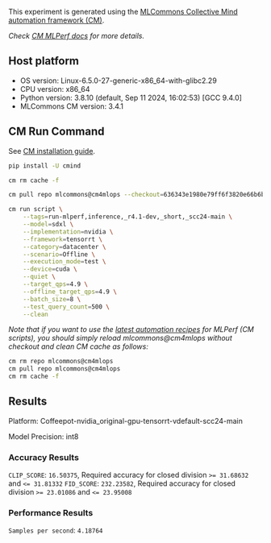 This experiment is generated using the [MLCommons Collective Mind automation framework (CM)](https://github.com/mlcommons/cm4mlops).

*Check [CM MLPerf docs](https://docs.mlcommons.org/inference) for more details.*

## Host platform

* OS version: Linux-6.5.0-27-generic-x86_64-with-glibc2.29
* CPU version: x86_64
* Python version: 3.8.10 (default, Sep 11 2024, 16:02:53) 
[GCC 9.4.0]
* MLCommons CM version: 3.4.1

## CM Run Command

See [CM installation guide](https://docs.mlcommons.org/inference/install/).

```bash
pip install -U cmind

cm rm cache -f

cm pull repo mlcommons@cm4mlops --checkout=636343e1980e79ff6f3820e66b6b2f08add3ce46

cm run script \
	--tags=run-mlperf,inference,_r4.1-dev,_short,_scc24-main \
	--model=sdxl \
	--implementation=nvidia \
	--framework=tensorrt \
	--category=datacenter \
	--scenario=Offline \
	--execution_mode=test \
	--device=cuda \
	--quiet \
	--target_qps=4.9 \
	--offline_target_qps=4.9 \
	--batch_size=8 \
	--test_query_count=500 \
	--clean
```
*Note that if you want to use the [latest automation recipes](https://docs.mlcommons.org/inference) for MLPerf (CM scripts),
 you should simply reload mlcommons@cm4mlops without checkout and clean CM cache as follows:*

```bash
cm rm repo mlcommons@cm4mlops
cm pull repo mlcommons@cm4mlops
cm rm cache -f

```

## Results

Platform: Coffeepot-nvidia_original-gpu-tensorrt-vdefault-scc24-main

Model Precision: int8

### Accuracy Results 
`CLIP_SCORE`: `16.50375`, Required accuracy for closed division `>= 31.68632` and `<= 31.81332`
`FID_SCORE`: `232.23582`, Required accuracy for closed division `>= 23.01086` and `<= 23.95008`

### Performance Results 
`Samples per second`: `4.18764`
